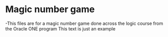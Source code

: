 <h1>Magic number game</h1>
-This files are for a magic number game done across the logic course from the Oracle ONE program
This text is just an example
